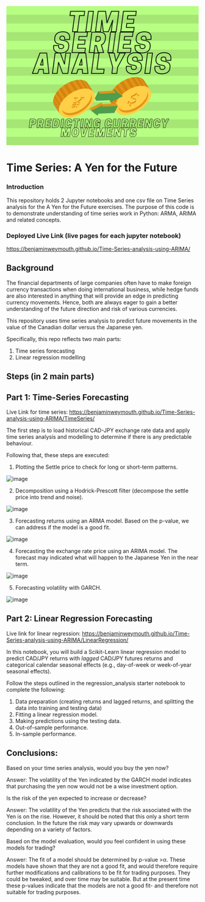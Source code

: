 
[![TimeSeriesYenforFuture](https://github.com/benjaminweymouth/Time-Series-analysis-using-ARIMA/blob/main/images/headerimagev3.png)](https://github.com/benjaminweymouth/Time-Series-analysis-using-ARIMA)

# Time Series: A Yen for the Future

### Introduction 
This repository holds 2 Jupyter notebooks and one csv file on  Time Series analysis for the A Yen for the Future exercises. The purpose of this code is to demonstrate understanding of time series work in Python: ARMA, ARIMA and related concepts.

### Deployed Live Link (live pages for each jupyter notebook) 

https://benjaminweymouth.github.io/Time-Series-analysis-using-ARIMA/

## Background

The financial departments of large companies often have to make foreign currency transactions when doing international business, while hedge funds are also interested in anything that will provide an edge in predicting currency movements. Hence, both are always eager to gain a better understanding of the future direction and risk of various currencies. 

This repository uses time series analysis to predict future movements in the value of the Canadian dollar versus the Japanese yen.

Specifically, this repo reflects two main parts:

1. Time series forecasting
2. Linear regression modelling

## Steps (in 2 main parts) 

## Part 1: Time-Series Forecasting

Live Link for time series: https://benjaminweymouth.github.io/Time-Series-analysis-using-ARIMA/TimeSeries/

The first step is to load historical CAD-JPY exchange rate data and apply time series analysis and modelling to determine if there is any predictable behaviour.

Following that, these steps are executed:

1. Plotting the Settle price to check for long or short-term patterns.

![image](https://user-images.githubusercontent.com/47256041/153657740-c9a7d573-ee0b-4ea6-92d6-4d19e4ce8ef3.png)


2. Decomposition using a Hodrick-Prescott filter (decompose the settle price into trend and noise).

![image](https://user-images.githubusercontent.com/47256041/153657808-ae98de00-086c-469f-84ac-5795de2dbd30.png)


3. Forecasting returns using an ARMA model. Based on the p-value, we can address if the model is a good fit.

![image](https://user-images.githubusercontent.com/47256041/153657853-946c4485-67d4-44ff-a2c2-200625b619dc.png)


4. Forecasting the exchange rate price using an ARIMA model. The forecast may indicated what will happen to the Japanese Yen in the near term.

![image](https://user-images.githubusercontent.com/47256041/153657951-98137082-5eb1-4a61-b1f3-eab426afd5e0.png)


5. Forecasting volatility with GARCH.

![image](https://user-images.githubusercontent.com/47256041/153658005-62299bc3-75cf-4097-9613-ca309433e9e0.png)


## Part 2: Linear Regression Forecasting

Live link for linear regression: https://benjaminweymouth.github.io/Time-Series-analysis-using-ARIMA/LinearRegression/

In this notebook, you will build a Scikit-Learn linear regression model to predict CAD/JPY returns with *lagged* CAD/JPY futures returns and categorical calendar seasonal effects (e.g., day-of-week or week-of-year seasonal effects).

Follow the steps outlined in the regression_analysis starter notebook to complete the following:

1. Data preparation (creating returns and lagged returns, and splitting the data into training and testing data)
2. Fitting a linear regression model.
3. Making predictions using the testing data.
4. Out-of-sample performance.
5. In-sample performance.


## Conclusions: 
 
Based on your time series analysis, would you buy the yen now?

Answer: The volatility of the Yen indicated by the GARCH model indicates that purchasing the yen now would not be a wise investment option.

Is the risk of the yen expected to increase or decrease?

Answer: The volatility of the Yen predicts that the risk associated with the Yen is on the rise. However, it should be noted that this only a short term conclusion. In the future the risk may vary upwards or downwards depending on a variety of factors.

Based on the model evaluation, would you feel confident in using these models for trading?

Answer: The fit of a model should be determined by p-value >α. These models have shown that they are not a good fit, and would therefore require further modifications and calibrations to be fit for trading purposes. They could be tweaked, and over time may be suitable. But at the present time these p-values indicate that the models are not a good fit- and therefore not suitable for trading purposes.
